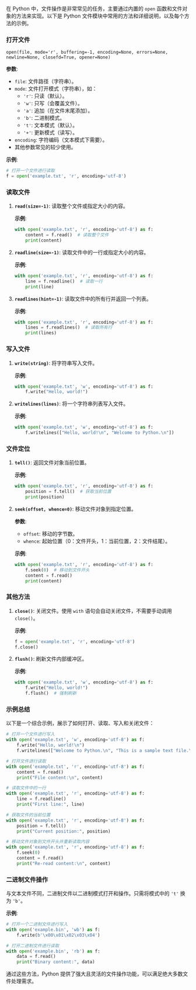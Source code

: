 在 Python 中，文件操作是非常常见的任务，主要通过内置的 `open` 函数和文件对象的方法来实现。以下是 Python 文件模块中常用的方法和详细说明，以及每个方法的示例。

### 打开文件

`open(file, mode='r', buffering=-1, encoding=None, errors=None, newline=None, closefd=True, opener=None)`

**参数**:
- `file`: 文件路径（字符串）。
- `mode`: 文件打开模式（字符串），如：
  - `'r'`: 只读（默认）。
  - `'w'`: 只写（会覆盖文件）。
  - `'a'`: 追加（在文件末尾添加）。
  - `'b'`: 二进制模式。
  - `'t'`: 文本模式（默认）。
  - `'+'`: 更新模式（读写）。
- `encoding`: 字符编码（文本模式下需要）。
- 其他参数常见的较少使用。

**示例**:
```python
# 打开一个文件进行读取
f = open('example.txt', 'r', encoding='utf-8')
```

### 读取文件

1. **`read(size=-1)`**:
   读取整个文件或指定大小的内容。

   **示例**:
   ```python
   with open('example.txt', 'r', encoding='utf-8') as f:
       content = f.read()  # 读取整个文件
       print(content)
   ```

2. **`readline(size=-1)`**:
   读取文件中的一行或指定大小的内容。

   **示例**:
   ```python
   with open('example.txt', 'r', encoding='utf-8') as f:
       line = f.readline()  # 读取一行
       print(line)
   ```

3. **`readlines(hint=-1)`**:
   读取文件中的所有行并返回一个列表。

   **示例**:
   ```python
   with open('example.txt', 'r', encoding='utf-8') as f:
       lines = f.readlines()  # 读取所有行
       print(lines)
   ```

### 写入文件

1. **`write(string)`**:
   将字符串写入文件。

   **示例**:
   ```python
   with open('example.txt', 'w', encoding='utf-8') as f:
       f.write("Hello, world!")
   ```

2. **`writelines(lines)`**:
   将一个字符串列表写入文件。

   **示例**:
   ```python
   with open('example.txt', 'w', encoding='utf-8') as f:
       f.writelines(["Hello, world!\n", "Welcome to Python.\n"])
   ```

### 文件定位

1. **`tell()`**:
   返回文件对象当前位置。

   **示例**:
   ```python
   with open('example.txt', 'r', encoding='utf-8') as f:
       position = f.tell()  # 获取当前位置
       print(position)
   ```

2. **`seek(offset, whence=0)`**:
   移动文件对象到指定位置。

   **参数**:
   - `offset`: 移动的字节数。
   - `whence`: 起始位置（0：文件开头，1：当前位置，2：文件结尾）。

   **示例**:
   ```python
   with open('example.txt', 'r', encoding='utf-8') as f:
       f.seek(0)  # 移动到文件开头
       content = f.read()
       print(content)
   ```

### 其他方法

1. **`close()`**:
   关闭文件。使用 `with` 语句会自动关闭文件，不需要手动调用 `close()`。

   **示例**:
   ```python
   f = open('example.txt', 'r', encoding='utf-8')
   f.close()
   ```

2. **`flush()`**:
   刷新文件内部缓冲区。

   **示例**:
   ```python
   with open('example.txt', 'w', encoding='utf-8') as f:
       f.write("Hello, world!")
       f.flush()  # 强制刷新
   ```

### 示例总结

以下是一个综合示例，展示了如何打开、读取、写入和关闭文件：

```python
# 打开一个文件进行写入
with open('example.txt', 'w', encoding='utf-8') as f:
    f.write("Hello, world!\n")
    f.writelines(["Welcome to Python.\n", "This is a sample text file.\n"])

# 打开文件进行读取
with open('example.txt', 'r', encoding='utf-8') as f:
    content = f.read()
    print("File content:\n", content)

# 读取文件中的一行
with open('example.txt', 'r', encoding='utf-8') as f:
    line = f.readline()
    print("First line:", line)

# 获取文件的当前位置
with open('example.txt', 'r', encoding='utf-8') as f:
    position = f.tell()
    print("Current position:", position)

# 移动文件对象到文件开头并重新读取内容
with open('example.txt', 'r', encoding='utf-8') as f:
    f.seek(0)
    content = f.read()
    print("Re-read content:\n", content)
```

### 二进制文件操作

与文本文件不同，二进制文件以二进制模式打开和操作。只需将模式中的 `'t'` 换为 `'b'`。

**示例**:
```python
# 打开一个二进制文件进行写入
with open('example.bin', 'wb') as f:
    f.write(b'\x00\x01\x02\x03\x04')

# 打开二进制文件进行读取
with open('example.bin', 'rb') as f:
    data = f.read()
    print("Binary content:", data)
```

通过这些方法，Python 提供了强大且灵活的文件操作功能，可以满足绝大多数文件处理需求。